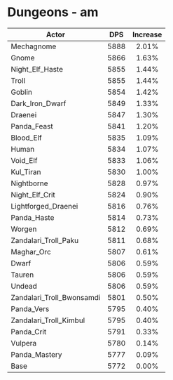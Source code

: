 # Dungeons - am
| Actor | DPS | Increase |
|---|:---:|:---:|
|Mechagnome|5888|2.01%|
|Gnome|5866|1.63%|
|Night_Elf_Haste|5855|1.44%|
|Troll|5855|1.44%|
|Goblin|5854|1.42%|
|Dark_Iron_Dwarf|5849|1.33%|
|Draenei|5847|1.30%|
|Panda_Feast|5841|1.20%|
|Blood_Elf|5835|1.09%|
|Human|5834|1.07%|
|Void_Elf|5833|1.06%|
|Kul_Tiran|5830|1.00%|
|Nightborne|5828|0.97%|
|Night_Elf_Crit|5824|0.90%|
|Lightforged_Draenei|5816|0.76%|
|Panda_Haste|5814|0.73%|
|Worgen|5812|0.69%|
|Zandalari_Troll_Paku|5811|0.68%|
|Maghar_Orc|5807|0.61%|
|Dwarf|5806|0.59%|
|Tauren|5806|0.59%|
|Undead|5806|0.59%|
|Zandalari_Troll_Bwonsamdi|5801|0.50%|
|Panda_Vers|5795|0.40%|
|Zandalari_Troll_Kimbul|5795|0.40%|
|Panda_Crit|5791|0.33%|
|Vulpera|5780|0.14%|
|Panda_Mastery|5777|0.09%|
|Base|5772|0.00%|
